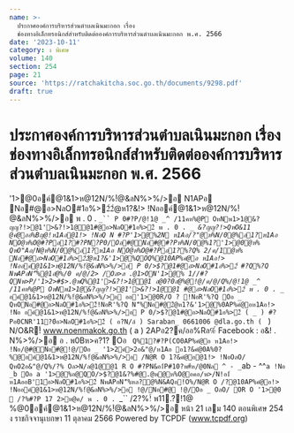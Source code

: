 ```yaml
---
name: >-
  ประกาศองค์การบริหารส่วนตำบลเนินมะกอก เรื่อง
  ช่องทางอิเล็กทรอนิกส์สำหรับติดต่อองค์การบริหารส่วนตำบลเนินมะกอก พ.ศ. 2566
date: '2023-10-11'
category: ง พิเศษ
volume: 140
section: 254
page: 21
source: 'https://ratchakitcha.soc.go.th/documents/9298.pdf'
draft: true
---
```


# ประกาศองค์การบริหารส่วนตำบลเนินมะกอก เรื่อง ช่องทางอิเล็กทรอนิกส์สำหรับติดต่อองค์การบริหารส่วนตำบลเนินมะกอก พ.ศ. 2566

'1>@0อค์@1&1>ห@12N/%!ํ@&ลN%>%/>อ N1APอ Nอ#@อ>NลO#1อ%>2์2ํ@ห1?&!> !Nออค์@1&1>ห@12N/%!ํ@&ลN%>%/>อ พ . 0 . `_`` P 0#?P/@!1@ _^ /11คห%@P OหNพ1>1@&?ญญ?!>@1'>&?!>1@@1#@อ>NลO#1อ%>2์ พ . 0 . `_`_ &?ญญ?!>QหO&11 @คํ@ออ%Bญ@!ห1Aอ@1!> !NอQ N #?P'1>@%2N ห1Aอ/?"@ห%N/0@%อ1?ห1Aอ NO@ห%O@#?Pอ1?#?PN?P0/Oอ#@Nอ#@#?Pห%N/0@%1?'1>@0ํ@ห% QหO"Aอ/N@ห%N/0@%อ1?ห1Aอ NO@ห%O@#?Pอ1?%?Q% 2/ค/1ํ@ห% Nอ#@อ>NลO#1อ%>2์2ํ@ห1?&'1>@%QOQ%@10AP%คํ@อ ห1Aอ!> !Nออค์@1&1>ห@12N/%!ํ@&ลN%>%/>อ P 0/>$?@1#@อ>NลO#1อ%>2์ #?Q%?Q NพAPอN'็%@1อํ@%/0 ค/@/2> /Oล>ล .@1>ON'1>@% 1//#?QNพ>P/'1>2>#$>.@พQ%@1'>&?!>1@@1 อ@0?0อํ@%@!@/ค/@/Q%/@!1@ _^ /11คห%@P OหNพ1>1@&?ญญ?!>@1'>&?!>1@@1 #@อ>NลO#1อ%>2์ พ . 0 . `_`_ อค์@1&1>ห@12N/%!ํ@&ลN%>%/>อ ออ'1>@0R/O ? !NอR'%?Q Oอ _ QหONอ#@อ>NลO#1อ%>2์!NอR'%?Q N'็%Nอ#@2ํ@ห1?&'1>@%0AP%คํ@อห1Aอ!> !Nอ อค์@1&1>ห@12N/%!ํ@&ลN%>%/>อ P 0/>$?@1#@อ>NลO#1อ%>2์ ( _ ) #?Pอ0CNR'11?0์อ>NลO#1อ%>2์ ( อ?N/ล์ ) Saraban_ 0661006 @dla.go.th ( ` ) N/O&R!์ www.noenmakok.go.th ( a ) 2APอ2?ค/ออ%Rล%์ Facebook : อ&! . N%>%/>อ อ . พ0Bห>ค?1? Oอ ` Q%1?#?P(CO0AP%คํ@อ ห1Aอ!> !Nอ/@#@Nอ#@!@/Oอ _ '1>2ค์>2อ&"@/ห1Aอ อ1?&คํ@0A%0?%@อค์@1&1>ห@12N/%!ํ@&ลN%>%/>อ /N@R O 1?&คํ@อ@1!> !NอOลO/ QหO2อ&"@/Q%/?% Oล>N/ล@1@@1 R O #?PN&อ1์P#10?พ#์ห/@0Nล ^ - _`ab - ^^`a !Nอ _b Oอ a '1>@%อ@QO/>$?@1&?%#@.@พ@ห%O@อคอ/พ>/N!อ1์ ห1AออB'1์อ>NลO#1อ%>2์ NพAPอN'็%หล?@%N&AQอ!O%/N@R O /?@10AP%คํ@อ!> !Nออค์@1&1>ห@12N/%!ํ@&ลN%>%/>อ !@/Nอ#@ !@/Oอ _ OลO/ OR O '1>@0  /?%#?P 17 2>ห@ค/ พ . 0 . `_`` /2?%!์ พ11.?!1@ %@0อค์@1&1>ห@12N/%!ํ@&ลN%>%/>อ หน้า 21 เลม 140 ตอนพิเศษ 254 ง ราชกิจจานุเบกษา 11 ตุลาคม 2566 Powered by TCPDF (www.tcpdf.org)
